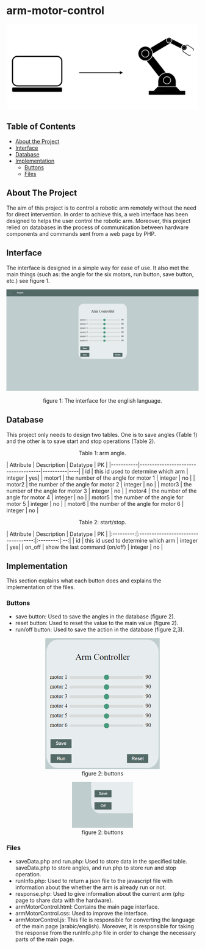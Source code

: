 # arm-motor-control

<!-- PROJECT IMAGE -->
<p align="center">
<img src="images/image.png" alt="image" width="500">
</p>

<!-- TABLE OF CONTENTS -->
## Table of Contents

* [About the Project](#about-the-project)
* [Interface](#interface)
* [Database](#database)
* [Implementation](#implementation)
  * [Buttons](#buttons)
  * [Files](#files)

<!-- ABOUT THE PROJECT -->
## About The Project
The aim of this project is to control a robotic arm remotely without the need for direct intervention. In order to achieve this, a web interface has been designed to helps the user control the robotic arm. Moreover, this project relied on databases in the process of communication between hardware components and commands sent from a web page by PHP.

<!-- INTERFACE -->
## Interface
The interface is designed in a simple way for ease of use. It also met the main things (such as: the angle for the six motors, run button, save button, etc.) see figure 1.
<p align="center">
<img src="images/interfaceE.png" alt="interface (English)" width="700">
    <p align="center">
        figure 1: The interface for the english language.
    </p>
</p>

<!-- DATABASE -->
## Database
This project only needs to design two tables. One is to save angles (Table 1) and the other is to save start and stop operations (Table 2).
<br/>
<p align="center"> Table 1: arm angle.
</p>
| Attribute |            Description              | Datatype | PK |
|-----------|-------------------------------------|----------|----|
|    id     | this id used to determine which arm |  integer | yes|
|   motor1  | the number of the angle for motor 1 |  integer | no |
|   motor2  | the number of the angle for motor 2 |  integer | no |
|   motor3  | the number of the angle for motor 3 |  integer | no |
|   motor4  | the number of the angle for motor 4 |  integer | no |
|   motor5  | the number of the angle for motor 5 |  integer | no |
|   motor6  | the number of the angle for motor 6 |  integer | no |
<br/>
<p align="center"> Table 2: start/stop.
</p>
| Attribute |            Description              | Datatype | PK |
|:---------:|:-----------------------------------:|:--------:|:--:|
|    id     | this id used to determine which arm |  integer | yes|
|   on_off  |    show the last command (on/off)   |  integer | no |

<!-- IMPLEMENTATION -->
## Implementation
This section explains what each button does and explains the implementation of the files.

<!-- BUTTONS -->
### Buttons
- save button: Used to save the angles in the database (figure 2).
- reset button: Used to reset the value to the main value (figure 2).
- run/off button: Used to save the action in the database (figure 2,3).
<p align="center">
    <img src="images/buttons.png" alt="buttons" width="300">
    <br/>
    figure 2: buttons
</p>
<p align="center">
    <img src="images/offButton.png" alt="off button" width="160">
    <br/>
    figure 2: buttons
</p>

<!-- FILES -->
### Files
- saveData.php and run.php: Used to store data in the specified table. saveData.php to store angles, and run.php to store run and stop operation.
- runInfo.php: Used to return a json file to the javascript file with information about the whether the arm is already run or not.
- response.php: Used to give information about the current arm (php page to share data with the hardware).
- armMotorControl.html: Contains the main page interface.
- armMotorControl.css: Used to improve the interface.
- armMotorControl.js: This file is responsible for converting the language of the main page (arabic/english). Moreover, it is responsible for taking the response from the runInfo.php file in order to change the necessary parts of the main page.
